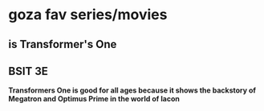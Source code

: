 # goza fav series/movies
## is Transformer's One
## BSIT 3E

**Transformers One is good for all ages because it shows the backstory of Megatron and Optimus Prime in the world of Iacon**

